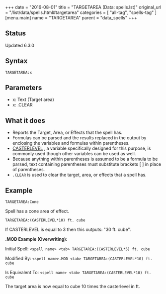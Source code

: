+++
date = "2016-08-01"
title = "TARGETAREA (Data: spells.lst)"
original_url = "/list/data/spells.html#targetarea"
categories = [ "all-tag", "spells-tag" ]
[menu.main]
    name = "TARGETAREA"
    parent = "data_spells"
+++

## Status

Updated 6.3.0

## Syntax

`TARGETAREA:x`

## Parameters

-   x: Text (Target area)
-   x: .CLEAR



What it does
------------

-   Reports the Target, Area, or Effects that the spell has.
-   Formulas can be parsed and the results replaced in the output by
    enclosing the variables and formulas within parentheses.
-   [CASTERLEVEL](/list/data/spells/casterlevel.html) , a variable
    specifically designed for this purpose, is commonly used though
    other variables can be used as well.
-   Because anything within parentheses is assumed to be a formula to be
    parsed, text containing parentheses must substitute brackets \[ \]
    in place of parentheses.
-   `.CLEAR` is used to clear the target, area, or effects that a
    spell has.

Example
-------

`TARGETAREA:Cone`

Spell has a cone area of effect.

`TARGETAREA:(CASTERLEVEL*10) ft. cube`

If CASTERLEVEL is equal to 3 then this outputs: "30 ft. cube".

**.MOD Example (Overwriting):**

Initial Spell: `<spell name> <tab> TARGETAREA:(CASTERLEVEL*5) ft. cube`

Modified By:
`<spell name>.MOD <tab> TARGETAREA:(CASTERLEVEL*10) ft. cube`

Is Equivalent To:
`<spell name> <tab> TARGETAREA:(CASTERLEVEL*10) ft. cube`

The target area is now equal to cube 10 times the casterlevel in ft.

